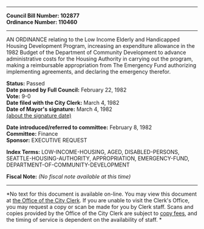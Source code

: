 * * * * *  
  
**Council Bill Number: [](#h0)[](#h2)102877**   
**Ordinance Number: 110460**  
  
* * * * *  
  
AN ORDINANCE relating to the Low Income Elderly and Handicapped Housing Development Program, increasing an expenditure allowance in the 1982 Budget of the Department of Community Development to advance administrative costs for the Housing Authority in carrying out the program, making a reimbursable appropriation from The Emergency Fund authorizing implementing agreements, and declaring the emergency therefor.  
  
**Status:** Passed   
**Date passed by Full Council:** February 22, 1982   
**Vote:** 9-0   
**Date filed with the City Clerk:** March 4, 1982   
**Date of Mayor's signature:** March 4, 1982   
[(about the signature date)](/~public/approvaldate.htm)   
  
  
**Date introduced/referred to committee:** February 8, 1982   
**Committee:** Finance   
**Sponsor:** EXECUTIVE REQUEST   
  
**Index Terms:** LOW-INCOME-HOUSING, AGED, DISABLED-PERSONS, SEATTLE-HOUSING-AUTHORITY, APPROPRIATION, EMERGENCY-FUND, DEPARTMENT-OF-COMMUNITY-DEVELOPMENT  
  
**Fiscal Note:** *(No fiscal note available at this time)*  
  
* * * * *  
  
*No text for this document is available on-line. You may view this document at [the Office of the City Clerk](http://www.seattle.gov/leg/clerk/contactUs.htm). If you are unable to visit the Clerk's Office, you may request a copy or scan be made for you by Clerk staff. Scans and copies provided by the Office of the City Clerk are subject to [copy fees](http://clerk.seattle.gov/~public/clerkfees.htm), and the timing of service is dependent on the availability of staff. *  
  
  
